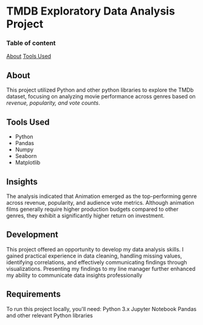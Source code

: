 # TMDB Exploratory Data Analysis Project
### Table of content
[About](https://github.com/Itsrummmy/from-pixels-to-profit?tab=readme-ov-file#about)
[Tools Used](https://github.com/Itsrummmy/from-pixels-to-profit?tab=readme-ov-file#tools-used)

## About
This project utilized Python and other python libraries to explore the TMDb dataset, focusing on analyzing movie performance across genres based on *revenue, popularity, and vote counts*.

## Tools Used
- Python
- Pandas
- Numpy
- Seaborn
- Matplotlib

## Insights
The analysis indicated that Animation emerged as the top-performing genre across revenue, popularity, and audience vote metrics. Although animation films generally require higher production budgets compared to other genres, they exhibit a significantly higher return on investment.

## Development
This project offered an opportunity to develop my data analysis skills. I gained practical experience in data cleaning, handling missing values, identifying correlations, and effectively communicating findings through visualizations. Presenting my findings to my line manager further enhanced my ability to communicate data insights professionally

## Requirements
To run this project locally, you'll need: Python 3.x Jupyter Notebook Pandas and other relevant Python libraries
